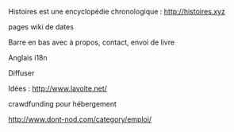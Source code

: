 Histoires est une encyclopédie chronologique : http://histoires.xyz



pages wiki de dates

Barre en bas avec à propos, contact, envoi de livre

Anglais i18n

Diffuser



Idées : 
http://www.lavolte.net/

crawdfunding pour hébergement

http://www.dont-nod.com/category/emploi/
